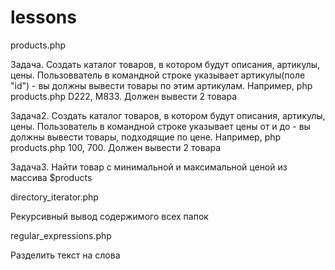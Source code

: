 # lessons
products.php

Задача. Создать каталог товаров, в котором будут описания, артикулы, цены.
Пользовватель в командной строке указывает артикулы(поле "id") - вы должны вывести товары по этим артикулам.
Например, php products.php D222, M833. Должен вывести 2 товара

Задача2. Создать каталог товаров, в котором будут описания, артикулы, цены.
Пользователь в командной строке указывает цены от и до - вы должны вывести товары, подходящие по цене.
Например, php products.php 100, 700. Должен вывести 2 товара

Задача3. Найти товар с минимальной и максимальной ценой из массива $products



directory_iterator.php

Рекурсивный вывод содержимого всех папок


regular_expressions.php

Разделить текст на слова
